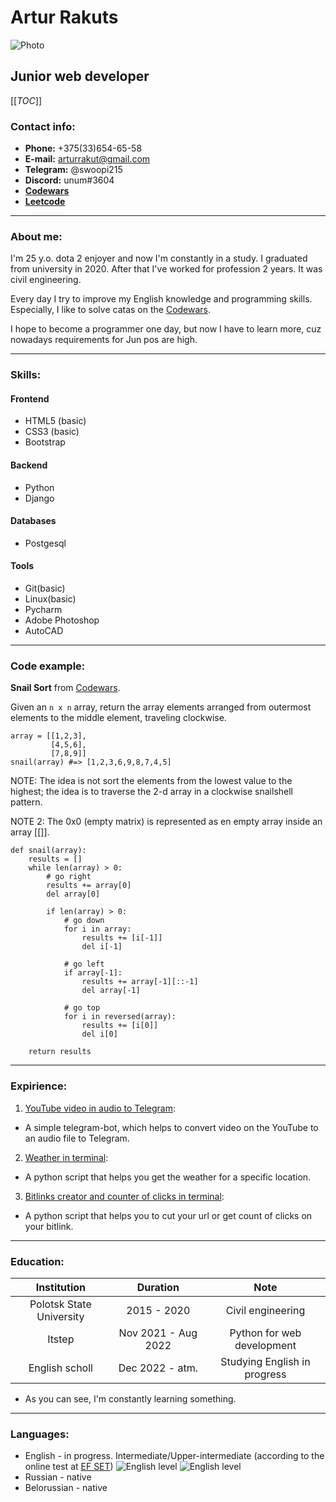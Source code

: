 # Artur Rakuts
![Photo](https://sun9-42.userapi.com/impg/N3Qyx90Y0AvQnRMcEERWoqlPkdCciVWtRCAxjA/Hnrjm9TIhq8.jpg?size=1600x736&quality=96&sign=fceb31b06e42dcc4ef86d097618796ab&type=album)

## Junior web developer
[[_TOC_]]
### Contact info:
* **Phone:** +375(33)654-65-58
* **E-mail:** arturrakut@gmail.com
* **Telegram:** @swoopi215
* **Discord:** unum#3604
* **[Codewars](https://www.codewars.com/users/swoopi215)**
* **[Leetcode](https://leetcode.com/swoopi215/)**
---
### About me:
I'm 25 y.o. dota 2 enjoyer and now I'm constantly in a study. 
I graduated from university in 2020. After that I've worked for profession 2 years. It was civil engineering. 

Every day I try to improve my English knowledge and programming skills. 
Especially, I like to solve catas on the [Codewars](https://www.codewars.com/users/swoopi215).

I hope to become a programmer one day, but now I have to learn more, cuz nowadays requirements for Jun pos are high.

---
### Skills:
#### Frontend
* HTML5 (basic)
* CSS3 (basic)
* Bootstrap
#### Backend
* Python
* Django
#### Databases
* Postgesql
#### Tools
* Git(basic)
* Linux(basic)
* Pycharm
* Adobe Photoshop
* AutoCAD
---
### Code example:

**Snail Sort** from [Codewars](https://www.codewars.com/kata/521c2db8ddc89b9b7a0000c1).

Given an ```n x n``` array, return the array elements arranged from outermost elements to the middle element, traveling clockwise.
```
array = [[1,2,3],
         [4,5,6],
         [7,8,9]]
snail(array) #=> [1,2,3,6,9,8,7,4,5]
```
NOTE: The idea is not sort the elements from the lowest value to the highest; the idea is to traverse the 2-d array in a clockwise snailshell pattern.

NOTE 2: The 0x0 (empty matrix) is represented as en empty array inside an array [[]].
```
def snail(array):
    results = []
    while len(array) > 0:
        # go right
        results += array[0]
        del array[0]

        if len(array) > 0:
            # go down
            for i in array:
                results += [i[-1]]
                del i[-1]

            # go left
            if array[-1]:
                results += array[-1][::-1]
                del array[-1]

            # go top
            for i in reversed(array):
                results += [i[0]]
                del i[0]

    return results
```
---
### Expirience:
1. [YouTube video in audio to Telegram](https://github.com/arakut/ytb_audio_convert):
* A simple telegram-bot, which helps to convert video on the YouTube to an audio file to Telegram.
2. [Weather in terminal](https://github.com/arakut/swoopi215/tree/main/week_1/task_1):
* A python script that helps you get the weather for a specific location.
3. [Bitlinks creator and counter of clicks in terminal](https://github.com/arakut/swoopi215/tree/main/week_1/task_2):
* A python script that helps you to cut your url or get count of clicks on your bitlink.
---

### Education:

Institution|      Duration       |Note
:---:|:-------------------:|:---:
Polotsk State University|     2015 - 2020     |Civil engineering
Itstep | Nov 2021 - Aug 2022 |Python for web development
English scholl|       Dec 2022 - atm. | Studying English in progress

* As you can see, I'm constantly learning something.

---
### Languages:
* English - in progress. Intermediate/Upper-intermediate (according to the online test at [EF SET](www.efset.org))
![English level](https://ci6.googleusercontent.com/proxy/b5RJZkUdtkdV99j3F00AmYuhbM6wuzcv6xWCHZ24Xxf_DtWdQu8tEegbx2eYVIcxR12XGGOlcq1We1FiwLVVFRqX3hnky2w25nyB7g=s0-d-e1-ft#https://cdn.efset.org/efset-widget/img/certificate_60.png)
![English level](https://ci3.googleusercontent.com/proxy/4Rz7MZ5fva_PdCYE0_i9ial_weLb1wx0vfSp4JTGbh4fHYpP0MmTF7Nx4LzcBHWaAq2yNPcrxHG0zXu_e1mGAOTy55km-mVrFKZDThARQ-crWdk0_UT8D9_kVQ=s0-d-e1-ft#https://cdn.efset.org/efset-media-assets/percentage-scores/badges/87.png)
* Russian - native
* Belorussian - native
